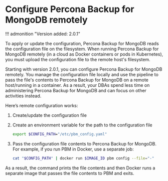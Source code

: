 # Configure Percona Backup for MongoDB remotely

!!! admonition "Version added: 2.0.1"

To apply or update the configuration, Percona Backup for MongoDB reads the configuration file on the filesystem. When running Percona Backup for MongoDB remotely (in a cloud as Docker containers or pods in Kubernetes), you must upload the configuration file to the remote host's filesystem.  

Starting with version 2.0.1, you can configure Percona Backup for MongoDB remotely. You manage the configuration file locally and use the pipeline to pass the file's contents to Percona Backup for MongoDB on a remote host/running in a container. As a result, your DBAs spend less time on administering Percona Backup for MongoDB and can focus on other activities instead.

Here’s remote configuration works:

1. Create/update the configuration file
2. Create an environment variable for the path to the configuration file

    ```sh
    export $CONFIG_PATH="/etc/pbm_config.yaml"
    ```

3. Pass the configuration file contents to Percona Backup for MongoDB. For example, if you run PBM in Docker, use a separate job:

    ```sh
    cat "$CONFIG_PATH" | docker run $IMAGE_ID pbm config --file="-"
    ```

As a result, the command prints the file contents and then Docker runs a separate image that passes the file contents to PBM and exits.   
 
